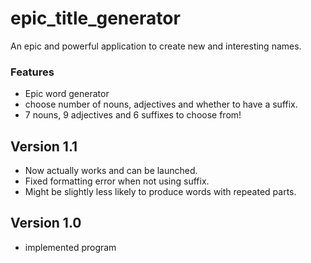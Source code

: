 # epic_title_generator
An epic and powerful application to create new and interesting names.
### Features
- Epic word generator
- choose number of nouns, adjectives and whether to have a suffix.
- 7 nouns, 9 adjectives and 6 suffixes to choose from!

## Version 1.1
- Now actually works and can be launched.
- Fixed formatting error when not using suffix.
- Might be slightly less likely to produce words with repeated parts.

## Version 1.0
- implemented program
